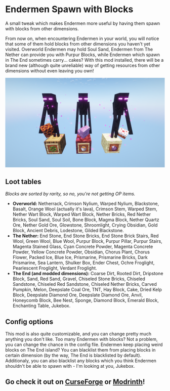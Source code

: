 # Endermen Spawn with Blocks
A small tweak which makes Endermen more useful by having them spawn with blocks from other dimensions.

From now on, when encountering Endermen in your world, you will notice that some of them hold blocks from other dimensions you haven't yet visited. Overworld Endermen may hold Soul Sand, Endermen from The Nether can provide you with Purpur Blocks, while Endermen which spawn in The End sometimes carry... cakes? With this mod installed, there will be a brand new (although quite unreliable) way of getting resources from other dimensions without even leaving you own!

![three Endermen holding blocks](/images/p1.png)

## Loot tables
*Blocks are sorted by rarity, so no, you're not getting OP items.*
* **Overworld:** Netherrack, Crimson Nylium, Warped Nylium, Blackstone, Basalt, Orange Wool (actually it's lava), Crimson Stem, Warped Stem, Nether Wart Block, Warped Wart Block, Nether Bricks, Red Nether Bricks, Soul Sand, Soul Soil, Bone Block, Magma Block, Nether Quartz Ore, Nether Gold Ore, Glowstone, Shroomlight, Crying Obsidian, Gold Block, Ancient Debris, Lodestone, Gilded Blackstone.
* **The Nether:** End Stone, End Stone Bricks, End Stone Brick Stairs, Red Wool, Green Wool, Blue Wool, Purpur Block, Purpur Pillar, Purpur Stairs, Magenta Stained Glass, Cyan Concrete Powder, Magenta Concrete Powder, Yellow Concrete Powder, Obsidian, Chorus Plant, Chorus Flower, Packed Ice, Blue Ice, Prismarine, Prismarine Bricks, Dark Prismarine, Sea Lantern, Shulker Box, Ender Chest, Ochre Froglight, Pearlescent Froglight, Verdant Froglight.
* **The End (and modded dimensions):** Coarse Dirt, Rooted Dirt, Dripstone Block, Sand, Red Sand, Gravel, Chiseled Stone Bricks, Chiseled Sandstone, Chiseled Red Sandstone, Chiseled Nether Bricks, Carved Pumpkin, Melon, Deepslate Coal Ore, TNT, Hay Block, Cake, Dried Kelp Block, Deepslate Diamond Ore, Deepslate Diamond Ore, Anvil, Honeycomb Block, Bee Nest, Sponge, Diamond Block, Emerald Block, Enchanting Table, Jukebox.

## Config options

This mod is also quite customizable, and you can change pretty much anything you don't like. Too many Endermen with blocks? Not a problem, you can change the chance in the config file. Endermen keep placing weird blocks on The End island? You can blacklist them from placing blocks in certain dimension (by the way, The End is blacklisted by default). Additionaly, you can also blacklist any blocks which you think Endermen shouldn't be able to spawn with - I'm looking at you, Jukebox.

## Go check it out on [CurseForge](https://www.curseforge.com/minecraft/mc-mods/endermen-spawn-with-blocks) or [Modrinth](https://modrinth.com/mod/endermen-spawn-with-blocks)!
